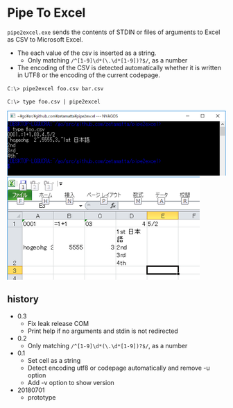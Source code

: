 Pipe To Excel
=============

`pipe2excel.exe` sends the contents of STDIN 
or files of arguments to Excel as CSV to Microsoft Excel.

- The each value of the csv is inserted as a string.
    - Only matching `/^[1-9]\d*(\.\d*[1-9])?$/`, as a number
- The encoding of the CSV is detected automatically whether it is written in UTF8 or the encoding of the current codepage.

```
C:\> pipe2excel foo.csv bar.csv
```

```
C:\> type foo.csv | pipe2excel
```

<img src="foo-csv.png" />

<img src="foo-xls.png" />

history
-------
- 0.3
    - Fix leak release COM
    - Print help if no arguments and stdin is not redirected
- 0.2
    - Only matching `/^[1-9]\d*(\.\d*[1-9])?$/`, as a number
- 0.1
    - Set cell as a string
    - Detect encoding utf8 or codepage automatically and remove -u option
    - Add -v option to show version
- 20180701
    - prototype
